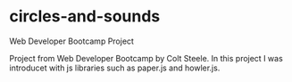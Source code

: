 # circles-and-sounds
Web Developer Bootcamp Project

Project from Web Developer Bootcamp by Colt Steele.
In this project I was introducet with js libraries such as paper.js and howler.js.
